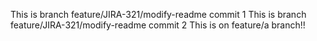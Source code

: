 This is branch feature/JIRA-321/modify-readme commit 1
This is branch feature/JIRA-321/modify-readme commit 2
This is on feature/a branch!!